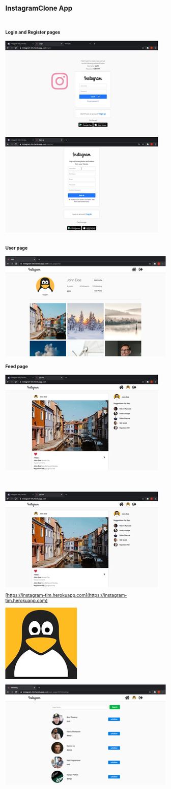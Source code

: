 ## InstagramClone App
<br>

#### Login and Register pages

![login page](https://github.com/HeyIam-Tim/InstagramClone-public-code/blob/main/README-images/giphy.gif)   ![register page](https://github.com/HeyIam-Tim/InstagramClone-public-code/blob/main/README-images/register.gif)
<br>
<br>


#### User page

<img alt='User Page' width='800' src="https://github.com/HeyIam-Tim/InstagramClone-public-code/blob/main/README-images/Screenshot%202021-02-19%20at%2013.52.43.png">


#### Feed page

![feed page](https://github.com/HeyIam-Tim/InstagramClone-public-code/blob/main/README-images/feed%20page%20gif.gif)

<br><br>
<br>
![register page](https://github.com/HeyIam-Tim/InstagramClone-public-code/blob/main/README-images/feed%20page%20gif.gif)


[https://instagram-tim.herokuapp.com](https://instagram-tim.herokuapp.com)


![some text](https://github.com/HeyIam-Tim/InstagramClone-public-code/blob/main/static/avatar1.jpg)

![test text text](https://github.com/HeyIam-Tim/InstagramClone-public-code/blob/main/README-images/Screenshot%202021-02-19%20at%2014.02.39.png)





